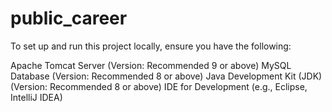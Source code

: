 # public_career

To set up and run this project locally, ensure you have the following:

Apache Tomcat Server (Version: Recommended 9 or above)
MySQL Database (Version: Recommended 8 or above)
Java Development Kit (JDK) (Version: Recommended 8 or above)
IDE for Development (e.g., Eclipse, IntelliJ IDEA)
